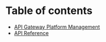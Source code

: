 # Table of contents

* [API Gateway Platform Management](README.md)
* [API Reference](api-reference.md)
